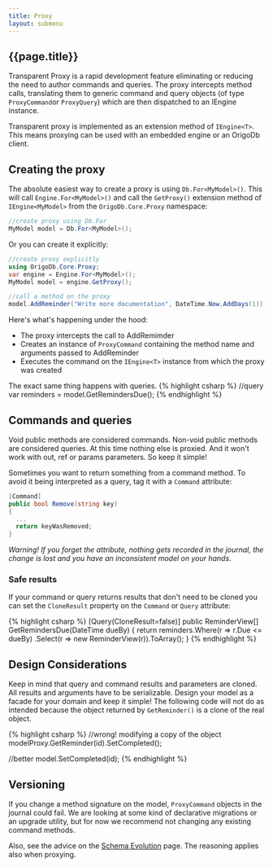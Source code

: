 ```yaml
---
title: Proxy
layout: submenu
---
```


## {{page.title}}
Transparent Proxy is a rapid development feature eliminating or reducing the need to author commands and queries. The proxy intercepts method calls, translating them to generic command and query objects (of type `ProxyCommand`or `ProxyQuery`) which are then dispatched to an IEngine<T> instance.

Transparent proxy is implemented as an extension method of `IEngine<T>`. This means proxying can be used with an embedded engine or an OrigoDb client.

## Creating the proxy

The absolute easiest way to create a proxy is using `Db.For<MyModel>()`. This will call `Engine.For<MyModel>()` and call the `GetProxy()` extension method of `IEngine<MyModel>` from the `OrigoDb.Core.Proxy` namespace:

```csharp
//create proxy using Db.For
MyModel model = Db.For<MyModel>();
```

Or you can create it explicitly:

```csharp
//create proxy explicitly
using OrigoDb.Core.Proxy;
var engine = Engine.For<MyModel>();
MyModel model = engine.GetProxy();

//call a method on the proxy
model.AddReminder("Write more documentation", DateTime.Now.AddDays(1));
```

Here's what's happening under the hood:

* The proxy intercepts the call to AddRemimder
* Creates an instance of `ProxyCommand` containing the method name and arguments passed to AddReminder
* Executes the command on the `IEngine<T>` instance from which the proxy was created

The exact same thing happens with queries.
{% highlight csharp %}
//query
var reminders = model.GetRemindersDue();
{% endhighlight %}

## Commands and queries
Void public methods are considered commands. Non-void public methods are considered queries.
At this time nothing else is proxied. And it won't work with out, ref or params parameters.
So keep it simple!


Sometimes you want to return something from a command method. To avoid it being interpreted as a query, tag it with a `Command` attribute:

```csharp
[Command]
public bool Remove(string key)
{
  ...
  return keyWasRemoved;
}
```
_Warning! If you forget the attribute, nothing gets recorded in the journal, the change is lost and you have an inconsistent model on your hands._

### Safe results
If your command or query returns results that don't need to be cloned you can set the `CloneResult` property on the `Command` or `Query` attribute:

{% highlight csharp %}
[Query(CloneResult=false)]
public ReminderView[] GetRemindersDue(DateTime dueBy)
{
  return reminders.Where(r => r.Due <= dueBy)
    .Select(r => new ReminderView(r)).ToArray();
}
{% endhighlight %}

##  Design Considerations
Keep in mind that query and command results and parameters are cloned. All results and arguments have to be serializable. Design your model as a facade for your domain and keep it simple! The following code will not do as intended because the object returned by `GetReminder()` is a clone of the real object.

{% highlight csharp %}
//wrong! modifying a copy of the object
modelProxy.GetReminder(id).SetCompleted();

//better
model.SetCompleted(id);
{% endhighlight %}
## Versioning
If you change a method signature on the model, `ProxyCommand` objects in the journal could fail.
We are looking at some kind of declarative migrations or an upgrade utility, but for now we recommend not changing any existing command methods.

Also, see the advice on the [Schema Evolution](../schema-evolution) page. The reasoning applies also when proxying.
